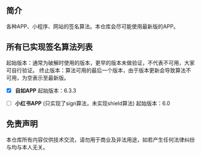 ## 简介
各种APP、小程序、网站的签名算法。本仓库会尽可能使用最新版的APP。

## 所有已实现签名算法列表
起始版本：通常为破解时使用的版本，更早的版本未做验证，不代表不可用，大家可自行验证。
终止版本：算法可用的最后一个版本，由于版本更新会导致算法不可用，为空表示至最新版。

- [x] **自如APP** 
    起始版本：6.3.3
    
- [ ] **小红书APP** (只实现了sign算法，未实现shield算法)
    起始版本：6.0

## 免责声明
本仓库所有内容仅供技术交流，请勿用于商业及非法用途，如若产生任何法律纠纷与均与本人无关。